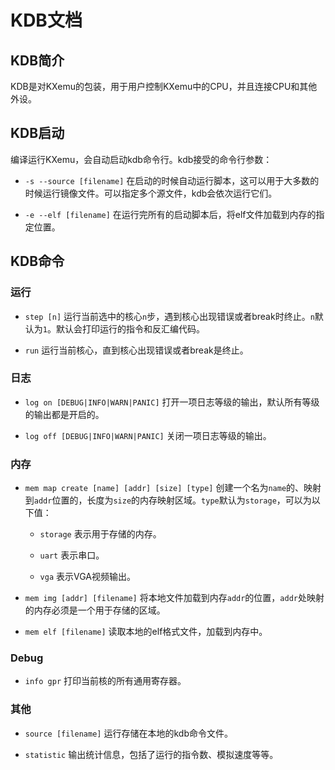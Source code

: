 # KDB文档

## KDB简介

KDB是对KXemu的包装，用于用户控制KXemu中的CPU，并且连接CPU和其他外设。

## KDB启动

编译运行KXemu，会自动启动kdb命令行。kdb接受的命令行参数：

- `-s --source [filename]` 在启动的时候自动运行脚本，这可以用于大多数的时候运行镜像文件。可以指定多个源文件，kdb会依次运行它们。

- `-e --elf [filename]` 在运行完所有的启动脚本后，将elf文件加载到内存的指定位置。

## KDB命令

### 运行

- `step [n]` 运行当前选中的核心`n`步，遇到核心出现错误或者break时终止。`n`默认为`1`。默认会打印运行的指令和反汇编代码。

- `run` 运行当前核心，直到核心出现错误或者break是终止。

### 日志

- `log on [DEBUG|INFO|WARN|PANIC]` 打开一项日志等级的输出，默认所有等级的输出都是开启的。

- `log off [DEBUG|INFO|WARN|PANIC]` 关闭一项日志等级的输出。

### 内存

- `mem map create [name] [addr] [size] [type]` 创建一个名为`name`的、映射到`addr`位置的，长度为`size`的内存映射区域。`type`默认为`storage`，可以为以下值：

    + `storage` 表示用于存储的内存。

    + `uart` 表示串口。

    + `vga` 表示VGA视频输出。

- `mem img [addr] [filename]` 将本地文件加载到内存`addr`的位置，`addr`处映射的内存必须是一个用于存储的区域。

- `mem elf [filename]` 读取本地的elf格式文件，加载到内存中。

### Debug

- `info gpr` 打印当前核的所有通用寄存器。

### 其他

- `source [filename]` 运行存储在本地的kdb命令文件。

- `statistic` 输出统计信息，包括了运行的指令数、模拟速度等等。
